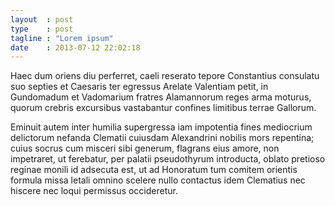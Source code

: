 ```yaml
---
layout  : post
type    : post
tagline : "Lorem ipsum"
date    : 2013-07-12 22:02:18
---
```


Haec dum oriens diu perferret, caeli reserato tepore Constantius consulatu suo septies et Caesaris ter egressus Arelate Valentiam petit, in Gundomadum et Vadomarium fratres Alamannorum reges arma moturus, quorum crebris excursibus vastabantur confines limitibus terrae Gallorum.

Eminuit autem inter humilia supergressa iam impotentia fines mediocrium delictorum nefanda Clematii cuiusdam Alexandrini nobilis mors repentina; cuius socrus cum misceri sibi generum, flagrans eius amore, non impetraret, ut ferebatur, per palatii pseudothyrum introducta, oblato pretioso reginae monili id adsecuta est, ut ad Honoratum tum comitem orientis formula missa letali omnino scelere nullo contactus idem Clematius nec hiscere nec loqui permissus occideretur.